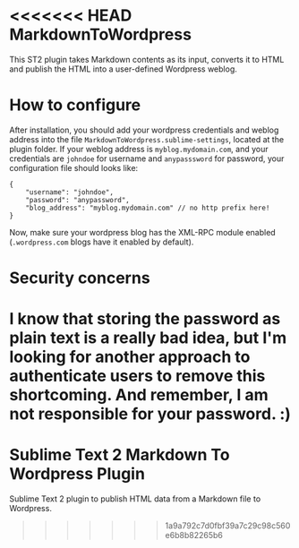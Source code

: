 <<<<<<< HEAD
MarkdownToWordpress
===================

This ST2 plugin takes Markdown contents as its input, converts it to HTML and publish the HTML into a user-defined Wordpress weblog.


# How to configure
After installation, you should add your wordpress credentials and weblog address into the file `MarkdownToWordpress.sublime-settings`, located at the plugin folder. If your weblog address is `myblog.mydomain.com`, and your credentials are `johndoe` for username and `anypasssword` for password, your configuration file should looks like:

    {
        "username": "johndoe",
        "password": "anypassword", 
        "blog_address": "myblog.mydomain.com" // no http prefix here!
    }

Now, make sure your wordpress blog has the XML-RPC module enabled (`.wordpress.com` blogs have it enabled by default).


# Security concerns
I know that storing the password as plain text is a really bad idea, but I'm looking for another approach to authenticate users to remove this shortcoming. And remember, I am not responsible for your password. :)
=======
Sublime Text 2 Markdown To Wordpress Plugin
===========================================

Sublime Text 2 plugin to publish HTML data from a Markdown file to Wordpress.
>>>>>>> 1a9a792c7d0fbf39a7c29c98c560e6b8b82265b6
